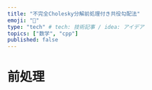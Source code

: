 ```yaml
---
title: "不完全Cholesky分解前処理付き共役勾配法"
emoji: "🌊"
type: "tech" # tech: 技術記事 / idea: アイデア
topics: ["数学", "cpp"]
published: false
---
```


# 前処理
